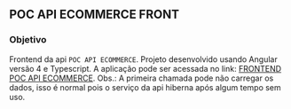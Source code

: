 ## POC API ECOMMERCE FRONT

### Objetivo
Frontend da api `POC API ECOMMERCE`. Projeto desenvolvido usando Angular versão 4 e Typescript.
A aplicação pode ser acessada no link: [FRONTEND POC API ECOMMERCE](http://poc-api-ecommerce-front.herokuapp.com/).
Obs.: A primeira chamada pode não carregar os dados, isso é normal pois o serviço da api hiberna após algum tempo sem uso.
